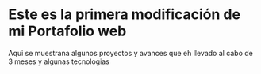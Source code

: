 # Este es la primera modificación de mi Portafolio web
Aqui se muestrana algunos proyectos y avances que eh llevado al cabo de 3 meses y algunas tecnologias